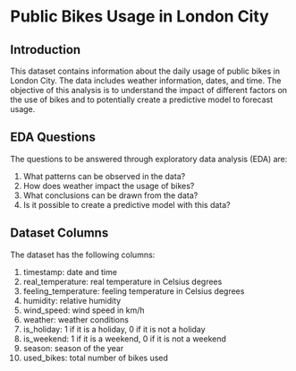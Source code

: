 # Public Bikes Usage in London City 

## Introduction 
This dataset contains information about the daily usage of public bikes in London City. The data includes weather information, dates, and time. The objective of this analysis is to understand the impact of different factors on the use of bikes and to potentially create a predictive model to forecast usage.

## EDA Questions 
The questions to be answered through exploratory data analysis (EDA) are: 
1. What patterns can be observed in the data? 
2. How does weather impact the usage of bikes? 
3. What conclusions can be drawn from the data? 
4. Is it possible to create a predictive model with this data? 

## Dataset Columns 
The dataset has the following columns: 
1. timestamp: date and time 
2. real_temperature: real temperature in Celsius degrees 
3. feeling_temperature: feeling temperature in Celsius degrees 
4. humidity: relative humidity 
5. wind_speed: wind speed in km/h 
6. weather: weather conditions 
7. is_holiday: 1 if it is a holiday, 0 if it is not a holiday 
8. is_weekend: 1 if it is a weekend, 0 if it is not a weekend 
9. season: season of the year 
10. used_bikes: total number of bikes used 
